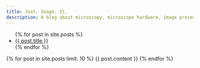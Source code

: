 ```yaml
---
title: Just. Image. It.
description: A blog about microscopy, microscope hardware, image processing, and sometimes biology.
---
```


<ul>
  {% for post in site.posts %}
    <li>
      <a href="{{ post.url }}">{{ post.title }}</a>
    </li>
  {% endfor %}
</ul>

{% for post in site.posts limit: 10  %}
  {{ post.content }}
{% endfor %}
